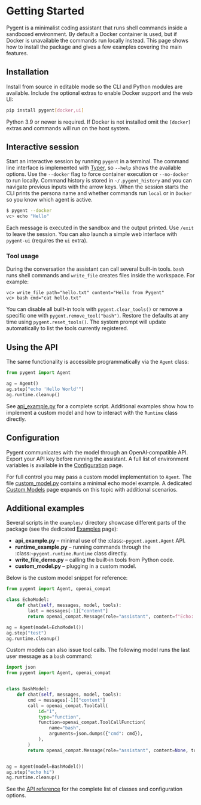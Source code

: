 # Getting Started

Pygent is a minimalist coding assistant that runs shell commands inside a
sandboxed environment. By default a Docker container is used, but if Docker
is unavailable the commands run locally instead. This page shows how to install
the package and gives a few examples covering the main features.

## Installation

Install from source in editable mode so the CLI and Python modules are
available. Include the optional extras to enable Docker support and the web UI:

```bash
pip install pygent[docker,ui]
```

Python 3.9 or newer is required. If Docker is not installed omit the
`[docker]` extras and commands will run on the host system.

## Interactive session

Start an interactive session by running `pygent` in a terminal. The command
line interface is implemented with [Typer](https://typer.tiangolo.com/), so
`--help` shows the available options. Use the `--docker` flag to force
container execution or `--no-docker` to run locally. Command history is stored
in `~/.pygent_history` and you can navigate previous inputs with the arrow
keys. When the session starts the CLI prints the persona name and whether
commands run `local` or in `Docker` so you know which agent is active.

```bash
$ pygent --docker
vc> echo "Hello"
```

Each message is executed in the sandbox and the output printed. Use `/exit`
to leave the session. You can also launch a simple web interface with
`pygent-ui` (requires the `ui` extra).

### Tool usage

During the conversation the assistant can call several built-in tools. `bash`
runs shell commands and `write_file` creates files inside the workspace. For
example:

```text
vc> write_file path="hello.txt" content="Hello from Pygent"
vc> bash cmd="cat hello.txt"
```

You can disable all built-in tools with `pygent.clear_tools()` or
remove a specific one with `pygent.remove_tool("bash")`. Restore the
defaults at any time using `pygent.reset_tools()`. The system prompt will
update automatically to list the tools currently registered.

## Using the API

The same functionality is accessible programmatically via the `Agent` class:

```python
from pygent import Agent

ag = Agent()
ag.step("echo 'Hello World'")
ag.runtime.cleanup()
```

See [api_example.py](https://github.com/marianochaves/pygent/blob/main/examples/api_example.py)
for a complete script. Additional examples show how to implement a custom model
and how to interact with the `Runtime` class directly.

## Configuration

Pygent communicates with the model through an OpenAI‑compatible API. Export your
API key before running the assistant. A full list of environment variables is
available in the [Configuration](configuration.md) page.

For full control you may pass a custom model implementation to `Agent`. The file
[custom_model.py](https://github.com/marianochaves/pygent/blob/main/examples/custom_model.py)
contains a minimal echo model example. A dedicated [Custom Models](custom-models.md)
page expands on this topic with additional scenarios.

## Additional examples

Several scripts in the `examples/` directory showcase different parts of the
package (see the dedicated [Examples](examples.md) page):

- **api_example.py** &ndash; minimal use of the :class:`~pygent.agent.Agent` API.
- **runtime_example.py** &ndash; running commands through the
  :class:`~pygent.runtime.Runtime` class directly.
- **write_file_demo.py** &ndash; calling the built-in tools from Python code.
- **custom_model.py** &ndash; plugging in a custom model.

Below is the custom model snippet for reference:

```python
from pygent import Agent, openai_compat

class EchoModel:
    def chat(self, messages, model, tools):
        last = messages[-1]["content"]
        return openai_compat.Message(role="assistant", content=f"Echo: {last}")

ag = Agent(model=EchoModel())
ag.step("test")
ag.runtime.cleanup()
```

Custom models can also issue tool calls. The following model runs the last user
message as a `bash` command:

```python
import json
from pygent import Agent, openai_compat


class BashModel:
    def chat(self, messages, model, tools):
        cmd = messages[-1]["content"]
        call = openai_compat.ToolCall(
            id="1",
            type="function",
            function=openai_compat.ToolCallFunction(
                name="bash",
                arguments=json.dumps({"cmd": cmd}),
            ),
        )
        return openai_compat.Message(role="assistant", content=None, tool_calls=[call])


ag = Agent(model=BashModel())
ag.step("echo hi")
ag.runtime.cleanup()
```

See the [API reference](api-reference.md) for the complete list of classes and
configuration options.
